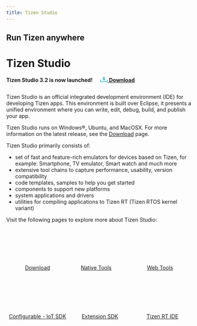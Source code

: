 ```yaml
---
title: Tizen Studio
---
```

## Run Tizen anywhere


# Tizen Studio

**Tizen Studio 3.2 is now launched!**&nbsp;&nbsp;&nbsp;&nbsp;&nbsp;[![Download](media/ic_docs_download.png)  **Download**](https://developer.tizen.org/development/tizen-studio/download)

<style>
#main:before, #main:after {
    content: "";
    display: table;
}
.docs-ui-started [class^="docs-ui-"] {
    width: 100%; 
    height: 200px;
    padding: 0px 0;
    text-align: center;
    border: 0 none;
    border-top: 0 px solid #dadada;
    border-bottom: 0 px solid #dadada;
    box-sizing: border-box;
    position: relative;
    float: left;
    margin: 2 auto 30px;
}
.docs-ui-started [class^="docs-ui-"]>span {
    display: block;
    color: #333;
    line-height: 32px;
    position: relative;   
}
.docs-ui-star [class^="docs-ui-"] {
    width: 100%; 
    height: 200px;
    padding: 1px 0;
    text-align: center;
    border: 0 none;
    border-top: 0 px solid #dadada;
    border-bottom: 0 px solid #dadada;
    box-sizing: border-box;
    position: relative;
    float: left;
    margin: 2 auto ;
}
.docs-ui-star [class^="docs-ui-"]>span {
    display: block;
    color: #333;
    line-height: px;
    position: relative;  
}

@media (max-width: 800px)
.docs-ui-started
.docs-ui-wearable:before, 
.docs-ui-started 
.docs-ui-tv:before, 
.docs-ui-started 
.docs-ui-mobile:before, 
.docs-ui-started 
.docs-ui-widget:before, 
.docs-ui-started 
.docs-ui-ide:before, 
.docs-ui-star
.docs-ui-wear:before, 
.docs-ui-star 
.docs-ui-t:before, 
.docs-ui-start 
.docs-ui-w:before, 
.docs-ui-start 
.docs-ui-get:before, 

.docs-ui-started .docs-ui-watch:before {
    height: 85px;
    margin: 0 auto 25px;
    align: center;
    background-position: 0 6px;
}
.docs-ui-started .docs-ui-wearable:before {
    content: "";
    display: block;
    margin: auto;
    position: relative;
    width: 100px;
    height: 90px;
    background: url(media/Download.png) no-repeat center top;
    /*Download icon*/
    background-position: 0 0 !important;
}
.docs-ui-started .docs-ui-wearable {
    width: 33%;
    padding-left: 0;
    /* border-right: 1px solid #d1d1d1; */
}
.docs-ui-started .docs-ui-t:before {
    content: "";
    margin: auto;
    position: relative;
    display: block;
    width: 85px;
    height: 90px;
    background: url(./media/RT.png) no-repeat center top;
    /*Platform*/
    background-position: 0 0 !important;
}
.docs-ui-started .docs-ui-t {
    width: 33%;
    padding-left: 0;
}
.docs-ui-started .docs-ui-wear:before {
    content: "";
    margin: auto;
    position: relative;
    display: block;
    width: 100px;
    height: 90px;
    background: url(./media/Csdk.png) no-repeat center top;
    /*configure SDK*/
    background-position: 0 0 !important;
}
.docs-ui-star .docs-ui-wear {
    width: 33%;
    padding-left: 0;
}
.docs-ui-started .docs-ui-tv:before {
    content: "";
    margin: auto;
    position: relative;
    display: block;
    width: 85px;
    height: 90px;
    background: url(./media/Tools.png) no-repeat center top;
    /*Native tools*/
    background-position: 0 0 !important;
}
.docs-ui-started .docs-ui-tv {
    width: 33%;
    padding-left: 0;
}
.docs-ui-started .docs-ui-widget:before {
    content: "";
    margin: auto;
    position: relative;
	display: block;
    width: 100px;
    height: 90px;
    background: url(./media/webtools.png) no-repeat center top;
    background-position: 0 0 !important;
    /*web tools*/
}
.docs-ui-started .docs-ui-widget {
    width: 33%;
    padding-left: 0;
    /* border-right: 1px solid #d1d1d1; */
}
.docs-ui-started .docs-ui-get:before {
    content: "";
    margin: auto;
    position: relative;
	display: block;
    width: 100px;
    height: 90px;
    background: url(./media/SDK.png) no-repeat center top;
    background-position: 0 0 !important;
    /*configurable*/
}
.docs-ui-started .docs-ui-get {
    width: 33%;
    padding-left: 0;
    /* border-right: 1px solid #d1d1d1; */
}
.docs-ui-star .docs-ui-w:before {
    content: "";
    margin: auto;
    position: relative;
	display: block;
    width: 100px;
    height: 90px;
    background: url(media/IDEp.png) no-repeat center top;
    /*RTIDE*/
    background-position: 0 0 !important;
}
.docs-ui-star .docs-ui-w {
    width: 33%;
    padding-left: 0;
    /* border-right: 1px solid #d1d1d1; */
}
}
div {
    display: block;
}

ul.a{
a.docs-btn-more {
    display: inline-block;
    font-size: 13px;
    color: #008aee;
}}
</style>

<section id ="main">

Tizen Studio is an official integrated development environment (IDE) for developing Tizen apps. This environment is built over Eclipse, it presents a unified environment where you can write, edit, debug, build, and publish your app. 

Tizen Studio runs on Windows®, Ubuntu, and MacOSX. For more information on the latest release, see the [Download](https://developer.tizen.org/development/tizen-studio/download) page.

Tizen Studio primarily consists of: 

- set of fast and feature-rich emulators for devices based on Tizen, for example: Smartphone, TV emulator, Smart watch and much more
- extensive tool chains to capture performance, usability, version compatibility
- code templates, samples to help you get started 
- components to support new platforms
- system applications and drivers 
- utilities for compiling applications to Tizen RT (Tizen RTOS kernel variant)

Visit the following pages to explore more about Tizen Studio: 

<div class="docs-ui-started">
  <div class="docs-ui-wearable">
    <span>
    <a href="https://developer.tizen.org/development/tizen-studio/download" class="docs-btn-more">Download</a>
    </span>
  </div>

  <div class="docs-ui-tv" style="padding-left: 0px;padding-right: 20px;">
    <span>
        <a href="native-tools/index.md" class="docs-btn-more">Native Tools</a><br>
    </span>
  </div>
 
   <div class="docs-ui-widget">
    <span>
    <a href="web-tools/index.md" class="docs-btn-more" style="padding-left: 0px;padding-right: 13px;">Web Tools</a>
    </span>
  </div>

<div class="docs-ui-star" style="margin-top: -71px;">
  <div class="docs-ui-wear">
    <span>
    <a href="configurable-sdk/configurable-sdk.md" class="docs-btn-more">Configurable - IoT SDK</a>
        </span>
  </div>
  <div class="docs-ui-get">
    <span>
    <a href="extension-sdk/overview.md" class="docs-btn-more">Extension SDK</a><br>
    </span>
  </div>
<div class="docs-ui-w">
    <span>
    <a href="rt-ide/overview.md" class="docs-btn-more">Tizen RT IDE</a><br>
    </span>
  </div>
</div>
</section>
